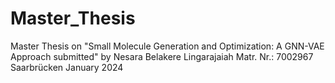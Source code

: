 # Master_Thesis
Master Thesis on "Small Molecule Generation and Optimization: A GNN-VAE Approach submitted" by Nesara Belakere Lingarajaiah Matr. Nr.: 7002967 Saarbrücken January 2024
